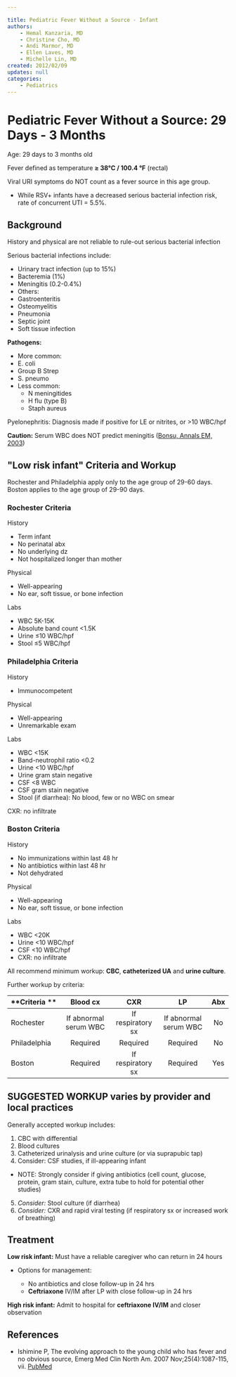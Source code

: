 ```yaml
---

title: Pediatric Fever Without a Source - Infant
authors:
    - Hemal Kanzaria, MD
    - Christine Cho, MD
    - Andi Marmor, MD
    - Ellen Laves, MD
    - Michelle Lin, MD
created: 2012/02/09
updates: null
categories:
    - Pediatrics
---
```


# Pediatric Fever Without a Source: 29 Days - 3 Months

Age: 29 days to 3 months old

Fever defined as temperature **≥ 38°C / 100.4 °F** (rectal)

Viral URI symptoms do NOT count as a fever source in this age group. 

- While RSV+ infants have a decreased serious bacterial infection risk, rate of concurrent UTI = 5.5%.

## Background

History and physical are not reliable to rule-out serious bacterial infection

Serious bacterial infections include:

- Urinary tract infection (up to 15%)
- Bacteremia (1%)
- Meningitis (0.2-0.4%)
- Others:
- Gastroenteritis
- Osteomyelitis
- Pneumonia
- Septic joint
- Soft tissue infection

**Pathogens:** 

- More common:
- E. coli
- Group B Strep
- S. pneumo
- Less common:
  - N meningitides
  - H flu (type B)
  - Staph aureus

Pyelonephritis: Diagnosis made if positive for LE or nitrites, or >10 WBC/hpf

**Caution:** Serum WBC does NOT predict meningitis ([Bonsu, Annals EM, 2003](http://www.annemergmed.com/article/S0196-0644(02)84932-0/abstract))

## "Low risk infant" Criteria and Workup

Rochester and Philadelphia apply only to the age group of 29-60 days. Boston applies to the age group of 29-90 days.

### Rochester Criteria

History

- Term infant
- No perinatal abx
- No underlying dz
- Not hospitalized longer than mother

Physical

- Well-appearing
- No ear, soft tissue, or bone infection

Labs

- WBC 5K-15K
- Absolute band count &lt;1.5K
- Urine ≤10 WBC/hpf
- Stool ≤5 WBC/hpf

### Philadelphia Criteria

History

- Immunocompetent

Physical

- Well-appearing
- Unremarkable exam

Labs

- WBC &lt;15K
- Band-neutrophil ratio &lt;0.2
- Urine &lt;10 WBC/hpf
- Urine gram stain negative
- CSF &lt;8 WBC
- CSF gram stain negative
- Stool (if diarrhea): No blood, few or no WBC on smear

CXR: no infiltrate

### Boston Criteria

History

- No immunizations within last 48 hr
- No antibiotics within last 48 hr
- Not dehydrated

Physical

- Well-appearing
- No ear, soft tissue, or bone infection

Labs

- WBC &lt;20K
- Urine &lt;10 WBC/hpf
- CSF &lt;10 WBC/hpf
- CXR: no infiltrate

All recommend minimum workup: **CBC**, **catheterized UA** and **urine culture**. 

Further workup by criteria:

| **Criteria ** |      **Blood cx**     |      **CXR**      |         **LP**        | **Abx** |
| ------------- | :-------------------: | :---------------: | :-------------------: | :-----: |
| Rochester     | If abnormal serum WBC | If respiratory sx | If abnormal serum WBC |    No   |
| Philadelphia  |        Required       |      Required     |        Required       |    No   |
| Boston        |        Required       | If respiratory sx |        Required       |   Yes   |

## SUGGESTED WORKUP varies by provider and local practices

Generally accepted workup includes:

1. CBC with differential
2. Blood cultures
3. Catheterized urinalysis and urine culture (or via suprapubic tap)
4. Consider: CSF studies, if ill-appearing infant

- NOTE: Strongly consider if giving antibiotics (cell count, glucose, protein, gram stain, culture, extra tube to hold for potential other studies)

5. _Consider:_ Stool culture (if diarrhea)
6. _Consider:_ CXR and rapid viral testing (if respiratory sx or increased work of breathing)

## Treatment

**Low risk infant:** Must have a reliable caregiver who can return in 24 hours

- Options for management:

  - No antibiotics and close follow-up in 24 hrs
  - **<span class="drug">Ceftriaxone</span>** IV/IM after LP with close follow-up in 24 hrs

**High risk infant:** Admit to hospital for **<span class="drug">ceftriaxone</span> IV/IM** and closer observation

## References

- Ishimine P, The evolving approach to the young child who has fever and no obvious source, Emerg Med Clin North Am. 2007 Nov;25(4):1087-115, vii. [PubMed](http://www.ncbi.nlm.nih.gov/pubmed/17950137)
